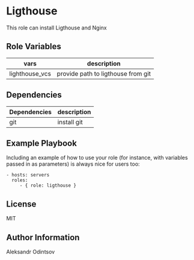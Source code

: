 Ligthouse
=========

This role can install Ligthouse and Nginx

Role Variables
--------------

|vars|description|
|----|------------|
|lighthouse_vcs | provide path to ligthouse from git|

Dependencies
------------
|Dependencies|description|
|----|------------|
|git |install git| 

Example Playbook
----------------

Including an example of how to use your role (for instance, with variables passed in as parameters) is always nice for users too:

    - hosts: servers
      roles:
         - { role: ligthouse }

License
-------

MIT

Author Information
------------------

Aleksandr Odintsov 